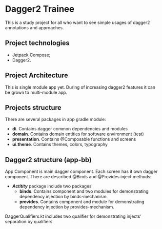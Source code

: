 # Dagger2 Trainee

This is a study project for all who want to see simple usages of dagger2 annotations and approaches.

## Project technologies

* Jetpack Compose;
* Dagger2.

## Project Architecture

This is single module app yet. During of increasing dagger2 features it can be grown to multi-module app.


## Projects structure

There are several packages in app gradle module:
- **di**. Contains dagger common dependencies and modules
- **domain**. Contains domain entities for software environment (test)
- **presentation**. Contains @Composable functions and screens
- **ui.theme**. Contains themes, colors, typography

## Dagger2 structure (app-bb)

App Component is main dagger component. Each screen has it own dagger component. 
There are described @Binds and @Provides inject methods:
- ***Actitity*** package include two packages
  - **binds**. Contains component and two modules for demonstrating dependency injection by binds-mechanism.
  - **provides**. Contains component and module for demonstrating dependency injection by provides-mechanism.

DaggerQualifiers.kt includes two qualifier for demonstrating injects' separation by qualifiers

